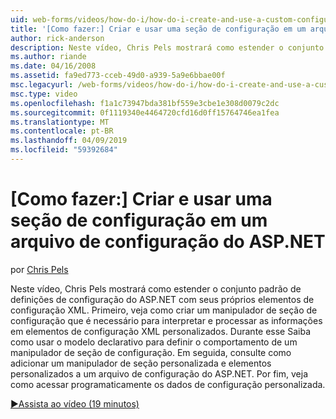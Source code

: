 ```yaml
---
uid: web-forms/videos/how-do-i/how-do-i-create-and-use-a-custom-configuration-section-in-an-aspnet-configuration-file
title: '[Como fazer:] Criar e usar uma seção de configuração em um arquivo de configuração do ASP.NET | Microsoft Docs'
author: rick-anderson
description: Neste vídeo, Chris Pels mostrará como estender o conjunto padrão de definições de configuração do ASP.NET com seus próprios elementos de configuração XML. Primeiro, veja como...
ms.author: riande
ms.date: 04/16/2008
ms.assetid: fa9ed773-cceb-49d0-a939-5a9e6bbae00f
msc.legacyurl: /web-forms/videos/how-do-i/how-do-i-create-and-use-a-custom-configuration-section-in-an-aspnet-configuration-file
msc.type: video
ms.openlocfilehash: f1a1c73947bda381bf559e3cbe1e308d0079c2dc
ms.sourcegitcommit: 0f1119340e4464720cfd16d0ff15764746ea1fea
ms.translationtype: MT
ms.contentlocale: pt-BR
ms.lasthandoff: 04/09/2019
ms.locfileid: "59392684"
---
```

# <a name="how-do-i-create-and-use-a-custom-configuration-section-in-an-aspnet-configuration-file"></a>[Como fazer:] Criar e usar uma seção de configuração em um arquivo de configuração do ASP.NET

por [Chris Pels](https://twitter.com/chrispels)

Neste vídeo, Chris Pels mostrará como estender o conjunto padrão de definições de configuração do ASP.NET com seus próprios elementos de configuração XML. Primeiro, veja como criar um manipulador de seção de configuração que é necessário para interpretar e processar as informações em elementos de configuração XML personalizados. Durante esse Saiba como usar o modelo declarativo para definir o comportamento de um manipulador de seção de configuração. Em seguida, consulte como adicionar um manipulador de seção personalizada e elementos personalizados a um arquivo de configuração do ASP.NET. Por fim, veja como acessar programaticamente os dados de configuração personalizada.

[&#9654;Assista ao vídeo (19 minutos)](https://channel9.msdn.com/Blogs/ASP-NET-Site-Videos/how-do-i-create-and-use-a-custom-configuration-section-in-an-aspnet-configuration-file)
